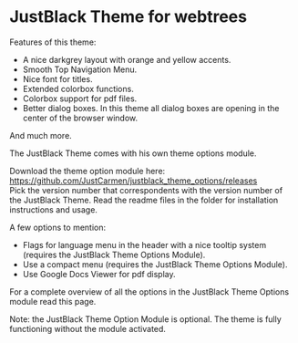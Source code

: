JustBlack Theme for webtrees
============================

Features of this theme:
	<ul>
	<li>A nice darkgrey layout with orange and yellow accents.</li>
    	<li>Smooth Top Navigation Menu.</li>
    	<li>Nice font for titles.
	<li>Extended colorbox functions.</li>
    	<li>Colorbox support for pdf files.</li>
    	<li>Better dialog boxes. In this theme all dialog boxes are opening in the center of the browser window.</li>
    	</ul>

And much more.    

The JustBlack Theme comes with his own theme options module.

Download the theme option module here: https://github.com/JustCarmen/justblack_theme_options/releases<br>
Pick the version number that correspondents with the version number of the JustBlack Theme. Read the readme files in the folder for installation instructions and usage.

A few options to mention:
	<ul>
	<li>Flags for language menu in the header with a nice tooltip system (requires the JustBlack Theme Options Module).</li>
    	<li>Use a compact menu (requires the JustBlack Theme Options Module).</li>
    	<li>Use Google Docs Viewer for pdf display.</li>
    	</ul>

For a complete overview of all the options in the JustBlack Theme Options module read this page.

Note: the JustBlack Theme Option Module is optional. The theme is fully functioning without the module activated.


